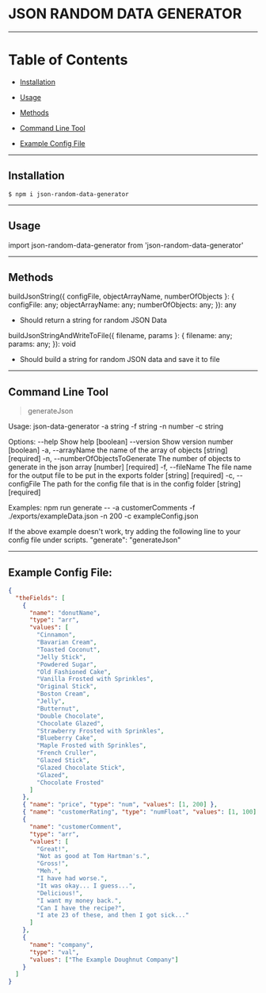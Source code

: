 # JSON RANDOM DATA GENERATOR

---

# Table of Contents

* [Installation](#Installation)

* [Usage](#Usage)

* [Methods](#Methods)

* [Command Line Tool](#Command-Line-Tool)

* [Example Config File](#Example-Config-File)

---
## Installation
```
$ npm i json-random-data-generator
```
---
## Usage

import json-random-data-generator from 'json-random-data-generator'

---
## Methods

buildJsonString({ configFile, objectArrayName, numberOfObjects }: { configFile: any; objectArrayName: any; numberOfObjects: any; }): any

 * Should return a string for random JSON Data

buildJsonStringAndWriteToFile({ filename, params }: { filename: any; params: any; }): void

 * Should build a string for random JSON data and save it to file

---
## Command Line Tool

> generateJson

Usage: json-data-generator -a string -f string -n number -c string

Options:
      --help                       Show help                           [boolean]
      --version                    Show version number                 [boolean]
  -a, --arrayName                  the name of the array of objects
                                                             [string] [required]
  -n, --numberOfObjectsToGenerate  The number of objects to generate in the json
                                   array                     [number] [required]
  -f, --fileName                   The file name for the output file to be put
                                   in the exports folder     [string] [required]
  -c, --configFile                 The path for the config file that is in the
                                   config folder             [string] [required]

Examples:
  npm run generate -- -a customerComments -f ./exports/exampleData.json -n 200
  -c exampleConfig.json

  If the above example doesn't work, try adding the following line to your config file under scripts. 
  "generate": "generateJson"

---

## Example Config File:

```json
{
  "theFields": [
    {
      "name": "donutName",
      "type": "arr",
      "values": [
        "Cinnamon",
        "Bavarian Cream",
        "Toasted Coconut",
        "Jelly Stick",
        "Powdered Sugar",
        "Old Fashioned Cake",
        "Vanilla Frosted with Sprinkles",
        "Original Stick",
        "Boston Cream",
        "Jelly",
        "Butternut",
        "Double Chocolate",
        "Chocolate Glazed",
        "Strawberry Frosted with Sprinkles",
        "Blueberry Cake",
        "Maple Frosted with Sprinkles",
        "French Cruller",
        "Glazed Stick",
        "Glazed Chocolate Stick",
        "Glazed",
        "Chocolate Frosted"
      ]
    },
    { "name": "price", "type": "num", "values": [1, 200] },
    { "name": "customerRating", "type": "numFloat", "values": [1, 100] },
    {
      "name": "customerComment",
      "type": "arr",
      "values": [
        "Great!",
        "Not as good at Tom Hartman's.",
        "Gross!",
        "Meh.",
        "I have had worse.",
        "It was okay... I guess...",
        "Delicious!",
        "I want my money back.",
        "Can I have the recipe?",
        "I ate 23 of these, and then I got sick..."
      ]
    },
    {
      "name": "company",
      "type": "val",
      "values": ["The Example Doughnut Company"]
    }
  ]
}
```
